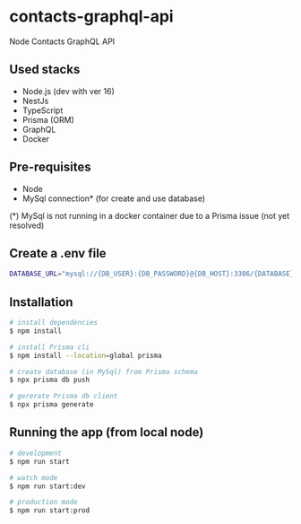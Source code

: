 # contacts-graphql-api
Node Contacts GraphQL API

## Used stacks
 - Node.js (dev with ver 16)
 - NestJs
 - TypeScript
 - Prisma (ORM)
 - GraphQL
 - Docker


## Pre-requisites
 - Node
 - MySql connection* (for create and use database)  

(*) MySql is not running in a docker container due to a Prisma issue (not yet resolved)  

## Create a .env file

```bash
DATABASE_URL="mysql://{DB_USER}:{DB_PASSWORD}@{DB_HOST}:3306/{DATABASE}"
```

## Installation

```bash
# install dependencies
$ npm install

# install Prisma cli
$ npm install --location=global prisma

# create database (in MySql) from Prisma schema
$ npx prisma db push

# gererate Prisma db client
$ npx prisma generate
```

## Running the app (from local node)

```bash
# development
$ npm run start

# watch mode
$ npm run start:dev

# production mode
$ npm run start:prod
```
